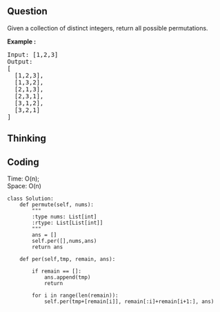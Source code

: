 ## Question
Given a collection of distinct integers, return all possible permutations.

**Example :**   
<pre>
Input: [1,2,3]
Output:
[
  [1,2,3],
  [1,3,2],
  [2,1,3],
  [2,3,1],
  [3,1,2],
  [3,2,1]
]
</pre>

## Thinking


## Coding
Time: O(n);<br>
Space: O(n)
```python3
class Solution:
    def permute(self, nums):
        """
        :type nums: List[int]
        :rtype: List[List[int]]
        """
        ans = []
        self.per([],nums,ans)
        return ans
    
    def per(self,tmp, remain, ans):
        
        if remain == []:
            ans.append(tmp)
            return
        
        for i in range(len(remain)):
            self.per(tmp+[remain[i]], remain[:i]+remain[i+1:], ans)
```


